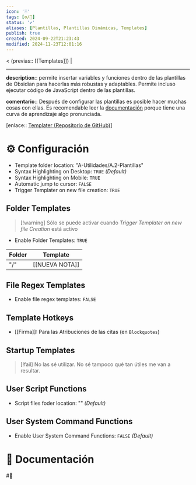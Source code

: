 ```yaml
---
icon: '🃏'
tags: [⚙️/🔌]
status: '✔️'
aliases: [Plantillas, Plantillas Dinámicas, Templates]
publish: true
created: 2024-09-22T21:23:43
modified: 2024-11-23T12:01:16
---
```


< (previas:: [[Templates]]) |

---

**description**:: permite insertar variables y funciones dentro de las plantillas de Obsidian para hacerlas más robustas y adaptables. Permite incluso ejecutar código de JavaScript dentro de las plantillas.

**comentario**:: Después de configurar las plantillas es posible hacer muchas cosas con ellas. Es recomendable leer la [documentación](https://silentvoid13.github.io/Templater/) porque tiene una curva de aprendizaje algo pronunciada.

[enlace:: [Templater (Repositorio de GitHub)](https://github.com/SilentVoid13/Templater)]

# ⚙️ Configuración

- Template folder location: "A-Utilidades/A.2-Plantillas"
- Syntax Highlighting on Desktop: `TRUE` *(Default)*
- Syntax Highlighting on Mobile: `TRUE`
- Automatic jump to cursor: `FALSE`
- Trigger Templater on new file creation: `TRUE`

## Folder Templates

> [!warning] Sólo se puede activar cuando *Trigger Templater on new file Creation* está activo

- Enable Folder Templates: `TRUE`

| Folder | Template       |
| ------ | -------------- |
| "/"    | [[NUEVA NOTA]] |

## File Regex Templates

- Enable file regex templates: `FALSE`

## Template Hotkeys

- [[Firma]]: Para las Atribuciones de las citas (en `Blockquotes`)

## Startup Templates

> [!fail] No las sé utilizar. No sé tampoco qué tan útiles me van a resultar.

## User Script Functions

- Script files foder location: "" *(Default)*

## User System Command Functions

- Enable User System Command Functions: `FALSE` *(Default)*

# 📃 Documentación

#🔔
